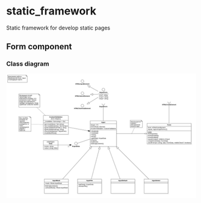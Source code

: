 # static_framework

Static framework for develop static pages

## Form component

### Class diagram

![Form class diagram](./diagram-uml/Form/FormClasses.jpg)
